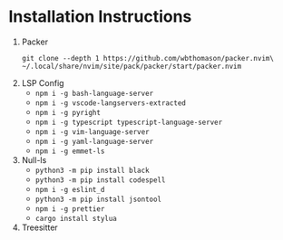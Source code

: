 # Installation Instructions

1. Packer <br>
   ```
   git clone --depth 1 https://github.com/wbthomason/packer.nvim\ ~/.local/share/nvim/site/pack/packer/start/packer.nvim
   ```
2. LSP Config
   - `npm i -g bash-language-server`
   - `npm i -g vscode-langservers-extracted`
   - `npm i -g pyright`
   - `npm i -g typescript typescript-language-server`
   - `npm i -g vim-language-server`
   - `npm i -g yaml-language-server`
   - `npm i -g emmet-ls`
3. Null-ls
   - `python3 -m pip install black`
   - `python3 -m pip install codespell`
   - `npm i -g eslint_d`
   - `python3 -m pip install jsontool`
   - `npm i -g prettier`
   - `cargo install stylua`
4. Treesitter

